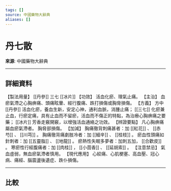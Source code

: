 ```yaml
---
tags: []
source: 中國藥物大辭典
aliases: []
---
```


# 丹七散

**來源**: 中國藥物大辭典  

---

## 詳細資料
【製法用量】 [[丹參]] 三七 [[冰片]] 【功效】
活血化瘀、理氣止痛。
【主治】
血瘀氣滯之心胸痹痛、頭痛眩暈、經行腹痛、跌打損傷或胸脅損傷。
【方義】
方中 [[丹參]] 活血化瘀，養血生新，安定心神，通利血脈，消腫止痛； [[三七]] 化瘀兼止血，行瘀定痛，具有止血而不留瘀，活血而不傷正的特點，為治療心胸痹痛之要藥； [[冰片]] 芳香走竅開竅，以增強活血通絡之功效。
【辨證要點】
凡心胸痹痛屬血瘀氣滯者。
胸脅部損傷。
【加減】
胸痛徹背刺痛甚者：加 [[紅花]] 、 [[赤芍]] 、 [[川芎]] 。
胸痛徹背痛劇肢冷者：加 [[細辛]] 、 [[桂枝]] 。
瘀血性頭痛如針刺者：加 [[五靈脂]] 、 [[地龍]] 。
瘀熱性失眠多夢者：加刺五加， [[合歡皮]] 。
寒瘀性行經腹痛者：加 [[肉桂]] ， [[小茴香]] 、 [[延胡索]] 。
【注意禁忌】
氣血虛弱，無血瘀氣滯者慎用。
【現代應用】
心絞痛、心肌梗塞、高血壓、冠心病、痛經、腦震盪後遺症、跌仆損傷。

---

## 比較
